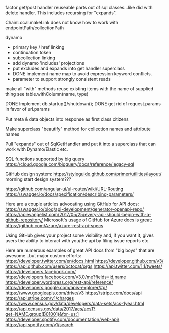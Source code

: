 factor get/post handler reuseable parts out of sql classes...like did with delete handler. This includes recursing for "expands".

ChainLocal.makeLink does not know how to work with endpointPath/collectionPath

dynamo
 - primary key / href linking
 - continuation token
 - subcollection linking
 - add dynamo 'includes' projections
 - put excludes and expands into get handler superclass
 - DONE implement name map to avoid expression keyword conflicts.
 - parameter to support strongly consistent reads

make all "with" methods reuse existing items with the name of supplied thing see table.withColumn(name, type)


DONE Implement db.startup()/shutdown();
DONE get rid of request.params in favor of url.params

Put meta & data objects into response as first class citizens

Make superclass "beautify" method for collection names and attribute names

Pull "expands" out of SqlGetHandler and put it into a superclass that can work with Dynamo/Elastic etc.


SQL functions supported by big query
https://cloud.google.com/bigquery/docs/reference/legacy-sql

GitHub design system: https://styleguide.github.com/primer/utilities/layout/
morning start design system???



https://github.com/angular-ui/ui-router/wiki/URL-Routing
https://swagger.io/docs/specification/describing-parameters/



Here are a couple articles advocating using GitHub for API docs:
https://swagger.io/blog/api-development/generator-openapi-repo/
https://apievangelist.com/2017/05/25/every-api-should-begin-with-a-github-repository/
Microsoft's usage of GitHub for Azure docs is great:
https://github.com/Azure/azure-rest-api-specs

Using GitHub gives your project some visibility and, if you want it, gives users the ability to interact with you/the api by filing issue reports etc.  


Here are numerous examples of great API docs from "big boys" that are awesome...but major custom efforts:
https://developer.twitter.com/en/docs.html
https://developer.github.com/v3/
https://api.github.com/users/octocat/orgs
https://api.twitter.com/1.1/tweets/
https://developers.facebook.com/
https://developers.facebook.com/v3.0/me?fields=id,name
https://developer.wordpress.org/rest-api/reference/
https://developers.google.com/apis-explorer/#p/
https://www.googleapis.com/drive/v3
https://stripe.com/docs/api
https://api.stripe.com/v1/charges
https://www.census.gov/data/developers/data-sets/acs-1year.html
https://api.census.gov/data/2017/acs/acs1?get=NAME,group(B01001)&for=us:1
https://developer.spotify.com/documentation/web-api/
https://api.spotify.com/v1/search